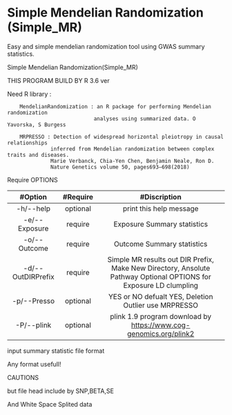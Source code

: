 # Simple Mendelian Randomization (Simple_MR)
Easy and simple mendelian randomization tool using GWAS summary statistics.


Simple Mendelian Randomization(Simple_MR)
  
THIS PROGRAM BUILD BY R 3.6 ver


Need R library :

        MendelianRandomization : an R package for performing Mendelian randomization
                                analyses using summarized data. O Yavorska, S Burgess

        MRPRESSO : Detection of widespread horizontal pleiotropy in causal relationships
                  inferred from Mendelian randomization between complex traits and diseases.
                  Marie Verbanck, Chia-Yen Chen, Benjamin Neale, Ron D.
                  Nature Genetics volume 50, pages693–698(2018)


Require OPTIONS

| #Option | #Require | #Discription | 
| :-----: | :---: | :------: |
| -h/--help | optional |print this help message|
| -e/--Exposure | require |  Exposure Summary statistics |
| -o/--Outcome  | require |  Outcome Summary statistics |
| -d/--OutDIRPrefix | require | Simple MR results out DIR Prefix, Make New Directory, Ansolute Pathway Optional OPTIONS for Exposure LD clumpling |
| -p/--Presso  | optional | YES or NO defualt YES, Deletion Outlier use MRPRESSO |
|-P/--plink    | optional | plink 1.9 program download by https://www.cog-genomics.org/plink2 |



input summary statistic file format

Any format usefull!

CAUTIONS

but file head include by SNP,BETA,SE

And White Space Splited data

